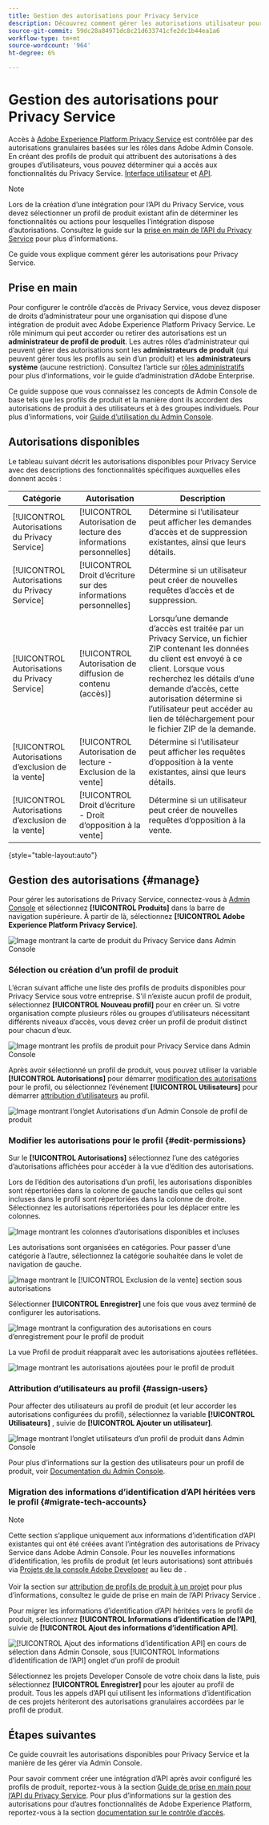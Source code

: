 ```yaml
---
title: Gestion des autorisations pour Privacy Service
description: Découvrez comment gérer les autorisations utilisateur pour Adobe Experience Platform Privacy Service à l’aide de Adobe Admin Console.
source-git-commit: 59dc28a84971dc8c21d633741cfe2dc1b44ea1a6
workflow-type: tm+mt
source-wordcount: '964'
ht-degree: 6%

---
```


# Gestion des autorisations pour Privacy Service

Accès à [Adobe Experience Platform Privacy Service](./home.md) est contrôlée par des autorisations granulaires basées sur les rôles dans Adobe Admin Console. En créant des profils de produit qui attribuent des autorisations à des groupes d’utilisateurs, vous pouvez déterminer qui a accès aux fonctionnalités du Privacy Service. [Interface utilisateur](./ui/overview.md) et [API](./api/overview.md).

>[!NOTE]
>
>Lors de la création d’une intégration pour l’API du Privacy Service, vous devez sélectionner un profil de produit existant afin de déterminer les fonctionnalités ou actions pour lesquelles l’intégration dispose d’autorisations. Consultez le guide sur la [prise en main de l’API du Privacy Service](./api/getting-started.md) pour plus d’informations.

Ce guide vous explique comment gérer les autorisations pour Privacy Service.

## Prise en main

Pour configurer le contrôle d’accès de Privacy Service, vous devez disposer de droits d’administrateur pour une organisation qui dispose d’une intégration de produit avec Adobe Experience Platform Privacy Service. Le rôle minimum qui peut accorder ou retirer des autorisations est un **administrateur de profil de produit**. Les autres rôles d’administrateur qui peuvent gérer des autorisations sont les **administrateurs de produit** (qui peuvent gérer tous les profils au sein d’un produit) et les **administrateurs système** (aucune restriction). Consultez l’article sur [rôles administratifs](https://helpx.adobe.com/fr/enterprise/using/admin-roles.html) pour plus d’informations, voir le guide d’administration d’Adobe Enterprise.

Ce guide suppose que vous connaissez les concepts de Admin Console de base tels que les profils de produit et la manière dont ils accordent des autorisations de produit à des utilisateurs et à des groupes individuels. Pour plus d’informations, voir [Guide d’utilisation du Admin Console](https://helpx.adobe.com/fr/enterprise/using/admin-console.html).

## Autorisations disponibles

Le tableau suivant décrit les autorisations disponibles pour Privacy Service avec des descriptions des fonctionnalités spécifiques auxquelles elles donnent accès :

| Catégorie | Autorisation | Description |
| --- | --- | --- |
| [!UICONTROL Autorisations du Privacy Service] | [!UICONTROL Autorisation de lecture des informations personnelles] | Détermine si l’utilisateur peut afficher les demandes d’accès et de suppression existantes, ainsi que leurs détails. |
| [!UICONTROL Autorisations du Privacy Service] | [!UICONTROL Droit d’écriture sur des informations personnelles] | Détermine si un utilisateur peut créer de nouvelles requêtes d’accès et de suppression. |
| [!UICONTROL Autorisations du Privacy Service] | [!UICONTROL Autorisation de diffusion de contenu (accès)] | Lorsqu’une demande d’accès est traitée par un Privacy Service, un fichier ZIP contenant les données du client est envoyé à ce client. Lorsque vous recherchez les détails d’une demande d’accès, cette autorisation détermine si l’utilisateur peut accéder au lien de téléchargement pour le fichier ZIP de la demande. |
| [!UICONTROL Autorisations d’exclusion de la vente] | [!UICONTROL Autorisation de lecture - Exclusion de la vente] | Détermine si l’utilisateur peut afficher les requêtes d’opposition à la vente existantes, ainsi que leurs détails. |
| [!UICONTROL Autorisations d’exclusion de la vente] | [!UICONTROL Droit d’écriture - Droit d’opposition à la vente] | Détermine si un utilisateur peut créer de nouvelles requêtes d’opposition à la vente. |

{style=&quot;table-layout:auto&quot;}

## Gestion des autorisations {#manage}

Pour gérer les autorisations de Privacy Service, connectez-vous à [Admin Console](https://adminconsole.adobe.com/) et sélectionnez **[!UICONTROL Produits]** dans la barre de navigation supérieure. À partir de là, sélectionnez **[!UICONTROL Adobe Experience Platform Privacy Service]**.

![Image montrant la carte de produit du Privacy Service dans Admin Console](./images/permissions/privacy-service-card.png)

### Sélection ou création d’un profil de produit

L’écran suivant affiche une liste des profils de produits disponibles pour Privacy Service sous votre entreprise. S’il n’existe aucun profil de produit, sélectionnez **[!UICONTROL Nouveau profil]** pour en créer un. Si votre organisation compte plusieurs rôles ou groupes d’utilisateurs nécessitant différents niveaux d’accès, vous devez créer un profil de produit distinct pour chacun d’eux.

![Image montrant les profils de produit pour Privacy Service dans Admin Console](./images/permissions/select-or-create-profile.png)

Après avoir sélectionné un profil de produit, vous pouvez utiliser la variable **[!UICONTROL Autorisations]** pour démarrer [modification des autorisations](#edit-permissions) pour le profil, ou sélectionnez l’événement **[!UICONTROL Utilisateurs]** pour démarrer [attribution d’utilisateurs](#assign-users) au profil.

![Image montrant l’onglet Autorisations d’un Admin Console de profil de produit](./images/permissions/users-permissions-tabs.png)

### Modifier les autorisations pour le profil {#edit-permissions}

Sur le **[!UICONTROL Autorisations]** sélectionnez l’une des catégories d’autorisations affichées pour accéder à la vue d’édition des autorisations.

Lors de l’édition des autorisations d’un profil, les autorisations disponibles sont répertoriées dans la colonne de gauche tandis que celles qui sont incluses dans le profil sont répertoriées dans la colonne de droite. Sélectionnez les autorisations répertoriées pour les déplacer entre les colonnes.

![Image montrant les colonnes d’autorisations disponibles et incluses](./images/permissions/edit-permissions.png)

Les autorisations sont organisées en catégories. Pour passer d’une catégorie à l’autre, sélectionnez la catégorie souhaitée dans le volet de navigation de gauche.

![Image montrant le [!UICONTROL Exclusion de la vente] section sous autorisations](./images/permissions/switch-category.png)

Sélectionner **[!UICONTROL Enregistrer]** une fois que vous avez terminé de configurer les autorisations.

![Image montrant la configuration des autorisations en cours d’enregistrement pour le profil de produit](./images/permissions/save-permissions.png)

La vue Profil de produit réapparaît avec les autorisations ajoutées reflétées.

![Image montrant les autorisations ajoutées pour le profil de produit](./images/permissions/permissions-added.png)

### Attribution d’utilisateurs au profil {#assign-users}

Pour affecter des utilisateurs au profil de produit (et leur accorder les autorisations configurées du profil), sélectionnez la variable **[!UICONTROL Utilisateurs]** , suivie de **[!UICONTROL Ajouter un utilisateur]**.

![Image montrant l’onglet utilisateurs d’un profil de produit dans Admin Console](./images/permissions/manage-users.png)

Pour plus d’informations sur la gestion des utilisateurs pour un profil de produit, voir [Documentation du Admin Console](https://helpx.adobe.com/fr/enterprise/using/manage-product-profiles.html).

### Migration des informations d’identification d’API héritées vers le profil {#migrate-tech-accounts}

>[!NOTE]
>
>Cette section s’applique uniquement aux informations d’identification d’API existantes qui ont été créées avant l’intégration des autorisations de Privacy Service dans Adobe Admin Console. Pour les nouvelles informations d’identification, les profils de produit (et leurs autorisations) sont attribués via [Projets de la console Adobe Developer](https://developer.adobe.com/developer-console/docs/guides/projects/) au lieu de .<br><br>Voir la section sur [attribution de profils de produit à un projet](./api/getting-started.md#product-profiles) pour plus d’informations, consultez le guide de prise en main de l’API Privacy Service .

Pour migrer les informations d’identification d’API héritées vers le profil de produit, sélectionnez **[!UICONTROL Informations d’identification de l’API]**, suivie de **[!UICONTROL Ajout des informations d’identification API]**.

![[!UICONTROL Ajout des informations d’identification API] en cours de sélection dans Admin Console, sous [!UICONTROL Informations d’identification de l’API] onglet d’un profil de produit](./images/permissions/api-credentials.png)

Sélectionnez les projets Developer Console de votre choix dans la liste, puis sélectionnez **[!UICONTROL Enregistrer]** pour les ajouter au profil de produit. Tous les appels d’API qui utilisent les informations d’identification de ces projets hériteront des autorisations granulaires accordées par le profil de produit.

## Étapes suivantes

Ce guide couvrait les autorisations disponibles pour Privacy Service et la manière de les gérer via Admin Console.

Pour savoir comment créer une intégration d’API après avoir configuré les profils de produit, reportez-vous à la section [Guide de prise en main pour l’API du Privacy Service](./api/getting-started.md). Pour plus d’informations sur la gestion des autorisations pour d’autres fonctionnalités de Adobe Experience Platform, reportez-vous à la section [documentation sur le contrôle d’accès](../access-control/home.md).
